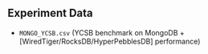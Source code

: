 ## Experiment Data

- `MONGO_YCSB.csv` (YCSB benchmark on MongoDB + [WiredTiger/RocksDB/HyperPebblesDB] performance)